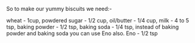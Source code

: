 So to make our yummy biscuits we need:-

wheat - 1cup,
powdered sugar - 1/2 cup,
oil/butter - 1/4 cup,
milk - 4 to 5 tsp,
baking powder - 1/2 tsp,
baking soda - 1/4 tsp,
instead of baking powder and
baking soda you can use Eno also.
Eno - 1/2 tsp